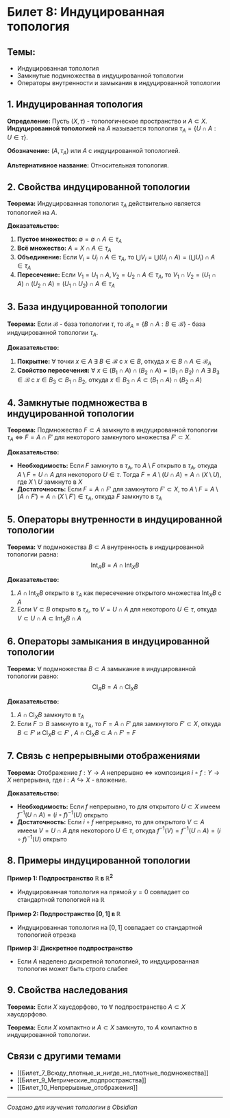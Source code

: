 # Билет 8: Индуцированная топология

## Темы:
- Индуцированная топология
- Замкнутые подмножества в индуцированной топологии
- Операторы внутренности и замыкания в индуцированной топологии

## 1. Индуцированная топология

**Определение:** Пусть $(X, \tau)$ - топологическое пространство и $A \subset X$. **Индуцированной топологией** на $A$ называется топология $\tau_A = \{U \cap A : U \in \tau\}$.

**Обозначение:** $(A, \tau_A)$ или $A$ с индуцированной топологией.

**Альтернативное название:** Относительная топология.

## 2. Свойства индуцированной топологии

**Теорема:** Индуцированная топология $\tau_A$ действительно является топологией на $A$.

**Доказательство:**
1. **Пустое множество:** $\emptyset = \emptyset \cap A \in \tau_A$
2. **Всё множество:** $A = X \cap A \in \tau_A$
3. **Объединение:** Если $V_i = U_i \cap A \in \tau_A$, то $\bigcup V_i = \bigcup(U_i \cap A) = (\bigcup U_i) \cap A \in \tau_A$
4. **Пересечение:** Если $V_1 = U_1 \cap A, V_2 = U_2 \cap A \in \tau_A$, то $V_1 \cap V_2 = (U_1 \cap A) \cap (U_2 \cap A) = (U_1 \cap U_2) \cap A \in \tau_A$

## 3. База индуцированной топологии

**Теорема:** Если $\mathcal{B}$ - база топологии $\tau$, то $\mathcal{B}_A = \{B \cap A : B \in \mathcal{B}\}$ - база индуцированной топологии $\tau_A$.

**Доказательство:**
1. **Покрытие:** ∀ точки $x \in A$ ∃ $B \in \mathcal{B}$ с $x \in B$, откуда $x \in B \cap A \in \mathcal{B}_A$
2. **Свойство пересечения:** ∀ $x \in (B_1 \cap A) \cap (B_2 \cap A) = (B_1 \cap B_2) \cap A$ ∃ $B_3 \in \mathcal{B}$ с $x \in B_3 \subset B_1 \cap B_2$, откуда $x \in B_3 \cap A \subset (B_1 \cap A) \cap (B_2 \cap A)$

## 4. Замкнутые подмножества в индуцированной топологии

**Теорема:** Подмножество $F \subset A$ замкнуто в индуцированной топологии $\tau_A$ ⇔ $F = A \cap F'$ для некоторого замкнутого множества $F' \subset X$.

**Доказательство:**
- **Необходимость:** Если $F$ замкнуто в $\tau_A$, то $A \setminus F$ открыто в $\tau_A$, откуда $A \setminus F = U \cap A$ для некоторого $U \in \tau$. Тогда $F = A \setminus (U \cap A) = A \cap (X \setminus U)$, где $X \setminus U$ замкнуто в $X$
- **Достаточность:** Если $F = A \cap F'$ для замкнутого $F' \subset X$, то $A \setminus F = A \setminus (A \cap F') = A \cap (X \setminus F') \in \tau_A$, откуда $F$ замкнуто в $\tau_A$

## 5. Операторы внутренности в индуцированной топологии

**Теорема:** ∀ подмножества $B \subset A$ внутренность в индуцированной топологии равна:
$$\operatorname{Int}_A B = A \cap \operatorname{Int}_X B$$

**Доказательство:**
1. $A \cap \operatorname{Int}_X B$ открыто в $\tau_A$ как пересечение открытого множества $\operatorname{Int}_X B$ с $A$
2. Если $V \subset B$ открыто в $\tau_A$, то $V = U \cap A$ для некоторого $U \in \tau$, откуда $V \subset U \cap A \subset \operatorname{Int}_X B \cap A$

## 6. Операторы замыкания в индуцированной топологии

**Теорема:** ∀ подмножества $B \subset A$ замыкание в индуцированной топологии равно:
$$\operatorname{Cl}_A B = A \cap \operatorname{Cl}_X B$$

**Доказательство:**
1. $A \cap \operatorname{Cl}_X B$ замкнуто в $\tau_A$ 
2. Если $F \supset B$ замкнуто в $\tau_A$, то $F = A \cap F'$ для замкнутого $F' \subset X$, откуда $B \subset F'$ и $\operatorname{Cl}_X B \subset F'$ , $A \cap \operatorname{Cl}_X B \subset A \cap F' = F$

## 7. Связь с непрерывными отображениями

**Теорема:** Отображение $f: Y \to A$ непрерывно ⇔ композиция $i \circ f: Y \to X$ непрерывна, где $i: A \hookrightarrow X$ - вложение.

**Доказательство:**
- **Необходимость:** Если $f$ непрерывно, то для открытого $U \subset X$ имеем $f^{-1}(U \cap A) = (i \circ f)^{-1}(U)$ открыто
- **Достаточность:** Если $i \circ f$ непрерывно, то для открытого $V \subset A$ имеем $V = U \cap A$ для некоторого $U \in \tau$, откуда $f^{-1}(V) = f^{-1}(U \cap A) = (i \circ f)^{-1}(U)$ открыто

## 8. Примеры индуцированной топологии

**Пример 1: Подпространство $\mathbb{R}$ в $\mathbb{R}^2$**
- Индуцированная топология на прямой $y = 0$ совпадает со стандартной топологией на $\mathbb{R}$

**Пример 2: Подпространство $[0,1]$ в $\mathbb{R}$**
- Индуцированная топология на $[0,1]$ совпадает со стандартной топологией отрезка

**Пример 3: Дискретное подпространство**
- Если $A$ наделено дискретной топологией, то индуцированная топология может быть строго слабее

## 9. Свойства наследования

**Теорема:** Если $X$ хаусдорфово, то ∀ подпространство $A \subset X$ хаусдорфово.

**Теорема:** Если $X$ компактно и $A \subset X$ замкнуто, то $A$ компактно в индуцированной топологии.

## Связи с другими темами

- [[Билет_7_Всюду_плотные_и_нигде_не_плотные_подмножества]]
- [[Билет_9_Метрические_подпространства]]
- [[Билет_10_Непрерывные_отображения]]

---
*Создано для изучения топологии в Obsidian*

